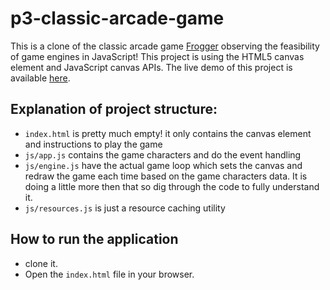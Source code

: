 # p3-classic-arcade-game

This is a clone of the classic arcade game [Frogger](https://en.wikipedia.org/wiki/Frogger) observing the feasibility of game engines in JavaScript! This project is using the HTML5 canvas element and JavaScript canvas APIs. The live demo of this project is available [here](https://rehanumar.github.io/p3-classic-arcade-game/index.html).

## Explanation of project structure:
- `index.html` is pretty much empty! it only contains the canvas element and instructions to play the game
- `js/app.js` contains the game characters and do the event handling
- `js/engine.js` have the actual game loop which sets the canvas and redraw the game each time based on the game characters data. It is doing a little more then that so dig through the code to fully understand it.
- `js/resources.js` is just a resource caching utility

## How to run the application
- clone it.
- Open the `index.html` file in your browser.
